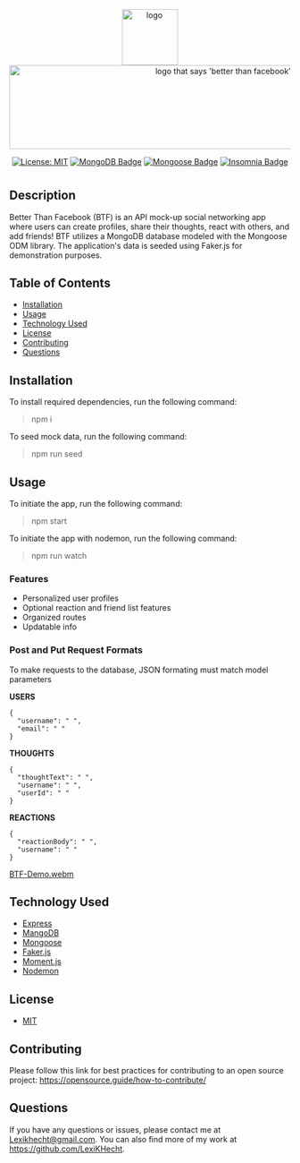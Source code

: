   <div align="center">
<img
		width="100"
    height="100")
		alt="logo"
		src="https://github.com/LexiKHecht/Better-Than-Facebook/assets/145725343/d364a63d-a02d-4ac9-b950-e52a6163bc04">   
 </div> 
 <div align="center">
<img
		width="750"
    height="150"
		alt="logo that says 'better than facebook'"
		src="https://github.com/LexiKHecht/Better-Than-Facebook/assets/145725343/21465c6f-9fc2-4ba5-b1a1-dda9d942bc6d">

  [![License: MIT](https://img.shields.io/badge/License-MIT-green.svg)](https://opensource.org/licenses/MIT) 
  [![MongoDB Badge](https://img.shields.io/badge/MongoDB-47A248?logo=mongodb&logoColor=fff&style=flat)](https://www.mongodb.com/)
  [![Mongoose Badge](https://img.shields.io/badge/Mongoose-800?logo=mongoose&logoColor=fff&style=flat)](https://mongoosejs.com/)
  [![Insomnia Badge](https://img.shields.io/badge/Insomnia-4000BF?logo=insomnia&logoColor=fff&style=flat)](https://insomnia.rest/)
 </div>

#

## Description
Better Than Facebook (BTF) is an API mock-up social networking app where users can create profiles, share their thoughts, react with others, and add friends! BTF utilizes a MongoDB database modeled with the Mongoose ODM library. The application's data is seeded using Faker.js for demonstration purposes.  
    
  ## Table of Contents
  * [Installation](#installation)
  * [Usage](#usage)
  * [Technology Used](#technology-used)
  * [License](#license)
  * [Contributing](#contributing)
  * [Questions](#questions)

## Installation

  To install required dependencies, run the following command:
  > npm i

  To seed mock data, run the following command:
  > npm run seed

 ## Usage
 
To initiate the app, run the following command:
> npm start

To initiate the app with nodemon, run the following command:
> npm run watch

### Features
- Personalized user profiles
- Optional reaction and friend list features
- Organized routes
- Updatable info

### Post and Put Request Formats

To make requests to the database, JSON formating must match model parameters

 **USERS**
  ```
{
	"username": " ",
	"email": " "
}
  ```
 **THOUGHTS**
  ```
 {
	"thoughtText": " ",
	"username": " ",
	"userId": " "
}
  ```
  **REACTIONS**
  ```
{
	"reactionBody": " ",
	"username": " "
}
  ```

[BTF-Demo.webm](https://github.com/LexiKHecht/Better-Than-Facebook/assets/145725343/b03d38bf-afc7-4efc-aa5c-a6d3be02f155)


## Technology Used
- [Express](https://expressjs.com/)
- [MangoDB](https://www.mongodb.com/)
- [Mongoose](https://mongoosejs.com/)
- [Faker.js](https://fakerjs.dev/)
- [Moment.js](https://momentjs.com/)
- [Nodemon](https://nodemon.io/)

## License
- [MIT](https://opensource.org/license/mit/)

## Contributing
  Please follow this link for best practices for contributing to an open source project:
  https://opensource.guide/how-to-contribute/

  ## Questions
 If you have any questions or issues, please contact me at Lexikhecht@gmail.com. You can also find more of my work at https://github.com/LexiKHecht.
